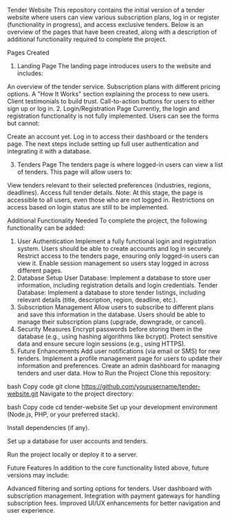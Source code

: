 Tender Website
This repository contains the initial version of a tender website where users can view various subscription plans, log in or register (functionality in progress), and access exclusive tenders. Below is an overview of the pages that have been created, along with a description of additional functionality required to complete the project.

Pages Created
1. Landing Page
The landing page introduces users to the website and includes:

An overview of the tender service.
Subscription plans with different pricing options.
A "How It Works" section explaining the process to new users.
Client testimonials to build trust.
Call-to-action buttons for users to either sign up or log in.
2. Login/Registration Page
Currently, the login and registration functionality is not fully implemented. Users can see the forms but cannot:

Create an account yet.
Log in to access their dashboard or the tenders page.
The next steps include setting up full user authentication and integrating it with a database.

3. Tenders Page
The tenders page is where logged-in users can view a list of tenders. This page will allow users to:

View tenders relevant to their selected preferences (industries, regions, deadlines).
Access full tender details.
Note: At this stage, the page is accessible to all users, even those who are not logged in. Restrictions on access based on login status are still to be implemented.

Additional Functionality Needed
To complete the project, the following functionality can be added:

1. User Authentication
Implement a fully functional login and registration system.
Users should be able to create accounts and log in securely.
Restrict access to the tenders page, ensuring only logged-in users can view it.
Enable session management so users stay logged in across different pages.
2. Database Setup
User Database: Implement a database to store user information, including registration details and login credentials.
Tender Database: Implement a database to store tender listings, including relevant details (title, description, region, deadline, etc.).
3. Subscription Management
Allow users to subscribe to different plans and save this information in the database.
Users should be able to manage their subscription plans (upgrade, downgrade, or cancel).
4. Security Measures
Encrypt passwords before storing them in the database (e.g., using hashing algorithms like bcrypt).
Protect sensitive data and ensure secure login sessions (e.g., using HTTPS).
5. Future Enhancements
Add user notifications (via email or SMS) for new tenders.
Implement a profile management page for users to update their information and preferences.
Create an admin dashboard for managing tenders and user data.
How to Run the Project
Clone this repository:

bash
Copy code
git clone https://github.com/yourusername/tender-website.git
Navigate to the project directory:

bash
Copy code
cd tender-website
Set up your development environment (Node.js, PHP, or your preferred stack).

Install dependencies (if any).

Set up a database for user accounts and tenders.

Run the project locally or deploy it to a server.

Future Features
In addition to the core functionality listed above, future versions may include:

Advanced filtering and sorting options for tenders.
User dashboard with subscription management.
Integration with payment gateways for handling subscription fees.
Improved UI/UX enhancements for better navigation and user experience.
